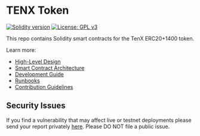# TENX Token

[![Solidity version](https://img.shields.io/badge/solidity-0.5.4-brightgreen.svg?style=flat-square&colorB=C99D66)](https://github.com/ethereum/solidity/releases/tag/v0.5.4)
[![License: GPL v3](https://img.shields.io/badge/License-GPL%20v3-blue.svg?style=flat-square)](https://www.gnu.org/licenses/gpl-3.0)

This repo contains Solidity smart contracts for the TenX ERC20+1400 token.

Learn more:

- [High-Level Design](https://github.com/tenx-tech/tenx-token/blob/master/docs/DESIGN.md)
- [Smart Contract Architecture](https://github.com/tenx-tech/tenx-token/blob/master/docs/ARCHITECTURE.md)
- [Development Guide](https://github.com/tenx-tech/tenx-token/blob/master/docs/DEVELOPMENT.md)
- [Runbooks](https://github.com/tenx-tech/tenx-token/blob/master/docs/RUNBOOKS.MD)
- [Contribution Guidelines](https://github.com/tenx-tech/tenx-token/blob/master/docs/CONTRIBUTING.md)

## Security Issues

If you find a vulnerability that may affect live or testnet deployments please send your report privately [here]( https://support.tenx.tech/hc/en-us/requests/new). Please DO NOT file a public issue.